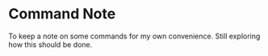 # Command Note
To keep a note on some commands for my own convenience. 
Still exploring how this should be done.
